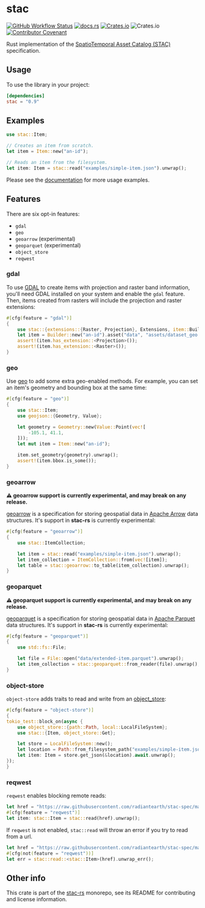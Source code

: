 # stac

[![GitHub Workflow Status](https://img.shields.io/github/actions/workflow/status/stac-utils/stac-rs/ci.yml?branch=main&style=for-the-badge)](https://github.com/stac-utils/stac-rs/actions/workflows/ci.yml)
[![docs.rs](https://img.shields.io/docsrs/stac?style=for-the-badge)](https://docs.rs/stac/latest/stac/)
[![Crates.io](https://img.shields.io/crates/v/stac?style=for-the-badge)](https://crates.io/crates/stac)
![Crates.io](https://img.shields.io/crates/l/stac?style=for-the-badge)
[![Contributor Covenant](https://img.shields.io/badge/Contributor%20Covenant-2.1-4baaaa.svg?style=for-the-badge)](./CODE_OF_CONDUCT)

Rust implementation of the [SpatioTemporal Asset Catalog (STAC)](https://stacspec.org/) specification.

## Usage

To use the library in your project:

```toml
[dependencies]
stac = "0.9"
```

## Examples

```rust
use stac::Item;

// Creates an item from scratch.
let item = Item::new("an-id");

// Reads an item from the filesystem.
let item: Item = stac::read("examples/simple-item.json").unwrap();
```

Please see the [documentation](https://docs.rs/stac) for more usage examples.

## Features

There are six opt-in features:

- `gdal`
- `geo`
- `geoarrow` (experimental)
- `geoparquet` (experimental)
- `object_store`
- `reqwest`

### gdal

To use [GDAL](https://gdal.org) to create items with projection and raster band information, you'll need GDAL installed on your system and enable the `gdal` feature.
Then, items created from rasters will include the projection and raster extensions:

```rust
#[cfg(feature = "gdal")]
{
    use stac::{extensions::{Raster, Projection}, Extensions, item::Builder};
    let item = Builder::new("an-id").asset("data", "assets/dataset_geo.tif").build().unwrap();
    assert!(item.has_extension::<Projection>());
    assert!(item.has_extension::<Raster>());
}
```

### geo

Use [geo](https://docs.rs/geo) to add some extra geo-enabled methods.
For example, you can set an item's geometry and bounding box at the same time:

```rust
#[cfg(feature = "geo")]
{
    use stac::Item;
    use geojson::{Geometry, Value};

    let geometry = Geometry::new(Value::Point(vec![
        -105.1, 41.1,
    ]));
    let mut item = Item::new("an-id");

    item.set_geometry(geometry).unwrap();
    assert!(item.bbox.is_some());
}
```

### geoarrow

**⚠️ geoarrow support is currently experimental, and may break on any release.**

[geoarrow](https://geoarrow.org/) is a specification for storing geospatial data in [Apache Arrow](https://arrow.apache.org/) data structures.
It's support in **stac-rs** is currently experimental:

```rust
#[cfg(feature = "geoarrow")]
{
    use stac::ItemCollection;

    let item = stac::read("examples/simple-item.json").unwrap();
    let item_collection = ItemCollection::from(vec![item]);
    let table = stac::geoarrow::to_table(item_collection).unwrap();
}
```

### geoparquet

**⚠️ geoparquet support is currently experimental, and may break on any release.**

[geoparquet](https://geoparquet.org/) is a specification for storing geospatial data in [Apache Parquet](https://parquet.apache.org/) data structures.
It's support in **stac-rs** is currently experimental:

```rust
#[cfg(feature = "geoparquet")]
{
    use std::fs::File;

    let file = File::open("data/extended-item.parquet").unwrap();
    let item_collection = stac::geoparquet::from_reader(file).unwrap();
}
```

### object-store

`object-store` adds traits to read and write from an [object_store](https://docs.rs/object_store/latest/object_store/):

```rust
#[cfg(feature = "object-store")]
{
tokio_test::block_on(async {
    use object_store::{path::Path, local::LocalFileSystem};
    use stac::{Item, object_store::Get};

    let store = LocalFileSystem::new();
    let location = Path::from_filesystem_path("examples/simple-item.json").unwrap();
    let item: Item = store.get_json(&location).await.unwrap();
});
}
```

### reqwest

`reqwest` enables blocking remote reads:

```rust
let href = "https://raw.githubusercontent.com/radiantearth/stac-spec/master/examples/simple-item.json";
#[cfg(feature = "reqwest")]
let item: stac::Item = stac::read(href).unwrap();
```

If `reqwest` is not enabled, `stac::read` will throw an error if you try to read from a url.

```rust
let href = "https://raw.githubusercontent.com/radiantearth/stac-spec/master/examples/simple-item.json";
#[cfg(not(feature = "reqwest"))]
let err = stac::read::<stac::Item>(href).unwrap_err();
```

## Other info

This crate is part of the [stac-rs](https://github.com/stac-utils/stac-rs) monorepo, see its README for contributing and license information.
